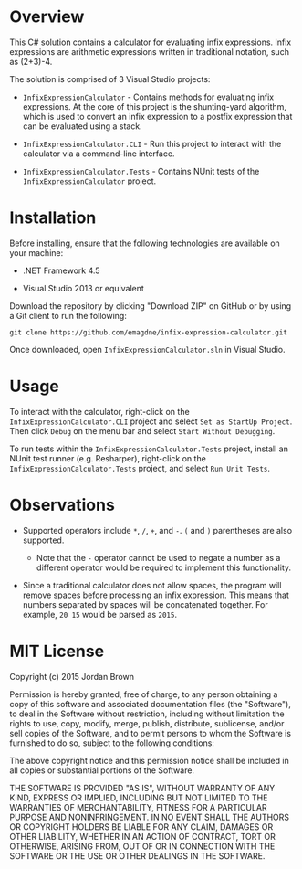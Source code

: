 # Overview

This C# solution contains a calculator for evaluating infix expressions. Infix expressions are arithmetic expressions written in traditional notation, such as (2+3)-4.

The solution is comprised of 3 Visual Studio projects:

- `InfixExpressionCalculator` - Contains methods for evaluating infix expressions. At the core of this project is the shunting-yard algorithm, which is used to convert an infix expression to a postfix expression that can be evaluated using a stack.

- `InfixExpressionCalculator.CLI` - Run this project to interact with the calculator via a command-line interface.

- `InfixExpressionCalculator.Tests` - Contains NUnit tests of the `InfixExpressionCalculator` project.

# Installation

Before installing, ensure that the following technologies are available on your machine:

- .NET Framework 4.5

- Visual Studio 2013 or equivalent

Download the repository by clicking "Download ZIP" on GitHub or by using a Git client to run the following:

`git clone https://github.com/emagdne/infix-expression-calculator.git`

Once downloaded, open `InfixExpressionCalculator.sln` in Visual Studio.

# Usage

To interact with the calculator, right-click on the `InfixExpressionCalculator.CLI` project and select `Set as StartUp Project`. Then click `Debug` on the menu bar and select `Start Without Debugging`.

To run tests within the `InfixExpressionCalculator.Tests` project, install an NUnit test runner (e.g. Resharper), right-click on the `InfixExpressionCalculator.Tests` project, and select `Run Unit Tests`.

# Observations

- Supported operators include `*`, `/`, `+`, and `-`. `(` and `)` parentheses are also supported.

  - Note that the `-` operator cannot be used to negate a number as a different operator would be required to implement this functionality.
  
- Since a traditional calculator does not allow spaces, the program will remove spaces before processing an infix expression. This means that numbers separated by spaces will be concatenated together. For example, `20 15` would be parsed as `2015`.

# MIT License

Copyright (c) 2015 Jordan Brown

Permission is hereby granted, free of charge, to any person obtaining a copy
of this software and associated documentation files (the "Software"), to deal
in the Software without restriction, including without limitation the rights
to use, copy, modify, merge, publish, distribute, sublicense, and/or sell
copies of the Software, and to permit persons to whom the Software is
furnished to do so, subject to the following conditions:

The above copyright notice and this permission notice shall be included in
all copies or substantial portions of the Software.

THE SOFTWARE IS PROVIDED "AS IS", WITHOUT WARRANTY OF ANY KIND, EXPRESS OR
IMPLIED, INCLUDING BUT NOT LIMITED TO THE WARRANTIES OF MERCHANTABILITY,
FITNESS FOR A PARTICULAR PURPOSE AND NONINFRINGEMENT. IN NO EVENT SHALL THE
AUTHORS OR COPYRIGHT HOLDERS BE LIABLE FOR ANY CLAIM, DAMAGES OR OTHER
LIABILITY, WHETHER IN AN ACTION OF CONTRACT, TORT OR OTHERWISE, ARISING FROM,
OUT OF OR IN CONNECTION WITH THE SOFTWARE OR THE USE OR OTHER DEALINGS IN
THE SOFTWARE.